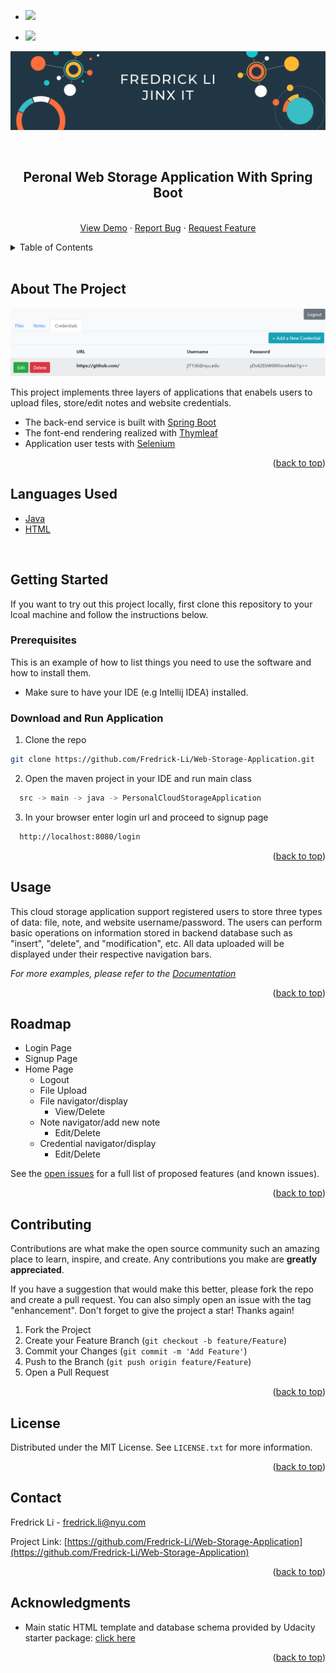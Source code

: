 <div id="top" align = "center"></div>




<!-- PROJECT SHIELDS -->
<!--
*** I'm using markdown "reference style" links for readability.
*** Reference links are enclosed in brackets [ ] instead of parentheses ( ).
*** See the bottom of this document for the declaration of the reference variables
*** for contributors-url, forks-url, etc. This is an optional, concise syntax you may use.
*** https://www.markdownguide.org/basic-syntax/#reference-style-links
-->
<!-- [![Contributors][contributors-shield]][contributors-url] -->
<!-- [![Forks][forks-shield]][forks-url] -->
<!-- [![Stargazers][stars-shield]][stars-url] -->
<!-- [![Issues][issues-shield]][issues-url] -->
<!-- [![MIT License][license-shield]][license-url] -->
<!-- [![LinkedIn][linkedin-shield]][linkedin-url] -->
- ![](https://img.shields.io/badge/Code-java-informational?style=flat&logo=react&color=61DAFB)

- ![](https://img.shields.io/badge/Code-Spring-informational?style=flat&logo=react&color=61DAFB)




![](https://github.com/Fredrick-Li/Fredrick-Li/blob/main/Fredrick_Banner.png)


<!-- PROJECT LOGO -->
<br />
<div align="center">
<h2 align="center">Peronal Web Storage Application With Spring Boot</h2>

  <p align="center">
    <!-- <br />
    <a href="https://github.com/github_username/repo_name"><strong>Explore the docs »</strong></a> -->
    <br />
    <a href="https://github.com/Fredrick-Li/Web-Storage-Application">View Demo</a>
    ·
    <a href="https://github.com/Fredrick-Li/Web-Storage-Application/issues">Report Bug</a>
    ·
    <a href="https://github.com/Fredrick-Li/Web-Storage-Application/issues">Request Feature</a>
  </p>
</div>



<!-- TABLE OF CONTENTS -->
<details>
  <summary>Table of Contents</summary>
  <ol>
    <li>
      <a href="#about-the-project">About The Project</a>
      <ul>
        <li><a href="#languages-used">Languages Used</a></li>
      </ul>
    </li>
    <li>
      <a href="#getting-started">Getting Started</a>
      <ul>
        <li><a href="#prerequisites">Prerequisites</a></li>
        <li><a href="#download-and-run-application">Download and Run Application</a></li>
      </ul>
    </li>
    <li><a href="#usage">Usage</a></li>
    <li><a href="#roadmap">Roadmap</a></li>
    <li><a href="#contributing">Contributing</a></li>
    <li><a href="#license">License</a></li>
    <li><a href="#contact">Contact</a></li>
    <li><a href="#acknowledgments">Acknowledgments</a></li>
  </ol>
</details>

<br />


<!-- ABOUT THE PROJECT -->
## About The Project

![Application Preview](https://github.com/Fredrick-Li/Web-Storage-Application/blob/main/img/password.png)

This project implements three layers of applications that enabels users to upload files, store/edit notes and website credentials.
- The back-end service is built with [Spring Boot](https://spring.io/)
- The font-end rendering realized with [Thymleaf](https://www.thymeleaf.org/)
- Application user tests with [Selenium](https://www.selenium.dev/)


<p align="right">(<a href="#top">back to top</a>)</p>



## Languages Used

* [Java](https://www.oracle.com/java/technologies/)
* [HTML]()
<!-- * [Spring Boot](https://spring.io/)
* [mybatis](https://mybatis.org/)
* [Selenium](https://www.selenium.dev/)
* [Next.js](https://nextjs.org/)
* [React.js](https://reactjs.org/)
* [Vue.js](https://vuejs.org/)
* [Angular](https://angular.io/)
* [Svelte](https://svelte.dev/)
* [Laravel](https://laravel.com)
* [Bootstrap](https://getbootstrap.com)
* [JQuery](https://jquery.com)

<p align="right">(<a href="#top">back to top</a>)</p> -->

<br />


<!-- GETTING STARTED -->
## Getting Started

If you want to try out this project locally, first clone this repository to your lcoal machine and follow the instructions below.

### Prerequisites

This is an example of how to list things you need to use the software and how to install them.
* Make sure to have your IDE (e.g Intellij IDEA) installed.

<!-- Download and Run Application -->
### Download and Run Application

1.  Clone the repo
   ```sh
   git clone https://github.com/Fredrick-Li/Web-Storage-Application.git
   ```
2. Open the maven project in your IDE and run main class
 ```sh
   src -> main -> java -> PersonalCloudStorageApplication
   ```
3. In your browser enter login url and proceed to signup page
 ```sh
   http://localhost:8080/login
   ```

<!-- 3. Install NPM packages
   ```sh
   npm install
   ```
4. Enter your API in `config.js`
   ```js
   const API_KEY = 'ENTER YOUR API';
   ``` -->

<p align="right">(<a href="#top">back to top</a>)</p>



<!-- USAGE EXAMPLES -->
## Usage

This cloud storage application support registered users to store three types of data: 
file, note, and website username/password. The users can perform basic operations on information stored in backend database such as "insert", "delete", and "modification", etc. All data uploaded will be displayed under their respective navigation bars.

_For more examples, please refer to the [Documentation](https://github.com/Fredrick-Li/Web-Storage-Application)_

<p align="right">(<a href="#top">back to top</a>)</p>



<!-- ROADMAP -->
## Roadmap

- Login Page
- Signup Page
- Home Page
    - Logout
    - File Upload
    - File navigator/display
        - View/Delete
    - Note navigator/add new note
        - Edit/Delete
    - Credential navigator/display
        - Edit/Delete

See the [open issues](https://github.com/Fredrick-Li/Web-Storage-Application/issues) for a full list of proposed features (and known issues).

<p align="right">(<a href="#top">back to top</a>)</p>



<!-- CONTRIBUTING -->
## Contributing

Contributions are what make the open source community such an amazing place to learn, inspire, and create. Any contributions you make are **greatly appreciated**.

If you have a suggestion that would make this better, please fork the repo and create a pull request. You can also simply open an issue with the tag "enhancement".
Don't forget to give the project a star! Thanks again!

1. Fork the Project
2. Create your Feature Branch (`git checkout -b feature/Feature`)
3. Commit your Changes (`git commit -m 'Add Feature'`)
4. Push to the Branch (`git push origin feature/Feature`)
5. Open a Pull Request

<p align="right">(<a href="#top">back to top</a>)</p>



<!-- LICENSE -->
## License

Distributed under the MIT License. See `LICENSE.txt` for more information.

<p align="right">(<a href="#top">back to top</a>)</p>



<!-- CONTACT -->
## Contact

Fredrick Li - fredrick.li@nyu.com

Project Link: [https://github.com/Fredrick-Li/Web-Storage-Application](https://github.com/Fredrick-Li/Web-Storage-Application)

<p align="right">(<a href="#top">back to top</a>)</p>



<!-- ACKNOWLEDGMENTS -->
## Acknowledgments

* Main static HTML template and database schema provided by Udacity starter package:
[click here](https://github.com/udacity/nd035-c1-spring-boot-basics-project-starter/tree/master/starter/cloudstorage)


<p align="right">(<a href="#top">back to top</a>)</p>



<!-- MARKDOWN LINKS & IMAGES -->
<!-- https://www.markdownguide.org/basic-syntax/#reference-style-links -->
[contributors-shield]: https://img.shields.io/github/contributors/github_username/repo_name.svg?style=for-the-badge
[contributors-url]: https://github.com/github_username/repo_name/graphs/contributors
[forks-shield]: https://img.shields.io/github/forks/github_username/repo_name.svg?style=for-the-badge
[forks-url]: https://github.com/github_username/repo_name/network/members
[stars-shield]: https://img.shields.io/github/stars/github_username/repo_name.svg?style=for-the-badge
[stars-url]: https://github.com/github_username/repo_name/stargazers
[issues-shield]: https://img.shields.io/github/issues/github_username/repo_name.svg?style=for-the-badge
[issues-url]: https://github.com/github_username/repo_name/issues
[license-shield]: https://img.shields.io/github/license/github_username/repo_name.svg?style=for-the-badge
[license-url]: https://github.com/github_username/repo_name/blob/master/LICENSE.txt
[linkedin-shield]: https://img.shields.io/badge/-LinkedIn-black.svg?style=for-the-badge&logo=linkedin&colorB=555
[linkedin-url]: https://www.linkedin.com/in/jianqiao-li/
[product-screenshot]: images/screenshot.png
